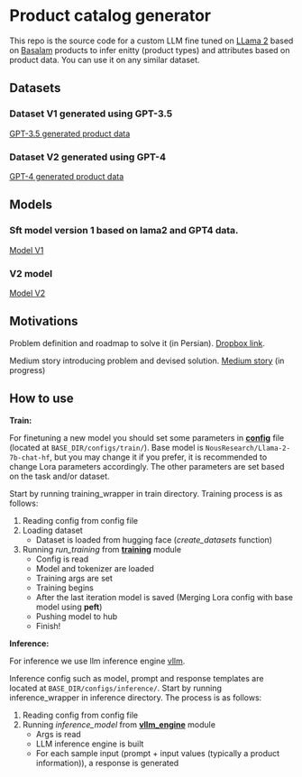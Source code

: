 # Product catalog generator 

This repo is the source code for a custom LLM fine tuned on [LLama 2](https://huggingface.co/docs/transformers/en/model_doc/llama2) based on [Basalam](https://basalam.com/) products to infer enitty (product types) and attributes based on product data. You can use it on any similar dataset.


## Datasets

### Dataset V1 generated using GPT-3.5
[GPT-3.5 generated product data](https://huggingface.co/datasets/BaSalam/entity-attribute-dataset-GPT-3.5-generated-v1)
### Dataset V2 generated using GPT-4
[GPT-4 generated product data](https://huggingface.co/datasets/BaSalam/entity-attribute-sft-dataset-GPT-4.0-generated-v1)

## Models

### Sft model version 1 based on lama2 and GPT4 data.
[Model V1](https://huggingface.co/BaSalam/Llama2-7b-entity-attr-v1)

### V2 model
[Model V2](https://huggingface.co/BaSalam/Llama2-7b-entity-attr-v2)

## Motivations

Problem definition and roadmap to solve it (in Persian). [Dropbox link](https://www.dropbox.com/scl/fi/xjr81mna7ae5tlwco461q/LLM.paper?rlkey=fpimc6mm2hqrke31t7bqs7e38&dl=0).

Medium story introducing problem and devised solution. [Medium story](https://medium.com/p/72bf6abd22eb/) (in progress)


## How to use


**Train:**

For finetuning a new model you should set some parameters in **[config](https://github.com/basalam/product-catalog-generator/blob/main/configs/train/config.py)** file (located at ````BASE_DIR/configs/train/````).
Base model is ````NousResearch/Llama-2-7b-chat-hf````, but you may change it if you prefer, it is recommended to change Lora parameters accordingly. The other parameters are set based on the task and/or dataset.

Start by running training_wrapper in train directory. Training process is as follows:
1.  Reading config from config file
2.  Loading dataset
    - Dataset is loaded from hugging face (_create_datasets_ function)
3.  Running _run_training_ from **[training](https://github.com/basalam/product-catalog-generator/blob/main/train/training.py)** module 
    - Config is read
    - Model and tokenizer are loaded
    - Training args are set
    - Training begins
    - After the last iteration model is saved (Merging Lora config with base model using **peft**)
    - Pushing model to hub
    - Finish!

**Inference:**

For inference we use llm inference engine [vllm](https://github.com/vllm-project/vllm).

Inference config such as model, prompt and response templates are located at ````BASE_DIR/configs/inference/````.
Start by running inference_wrapper in inference directory. The process is as follows:
1.  Reading config from config file
2.  Running _inference_model_ from **[vllm_engine](https://github.com/basalam/product-catalog-generator/blob/main/inference/vllm_engine.py)** module 
    - Args is read
    - LLM inference engine is built 
    - For each sample input (prompt + input values (typically a product information)), a response is generated
